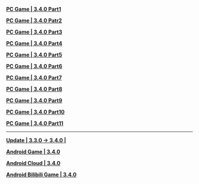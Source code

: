 **[PC Game | 3.4.0 Part1](https://autopatchcn.bhsr.com/client/cn/20250623112912_aoL0u6xpZJets5PW/PC/download/StarRail_3.4.0.7z.001)** 

**[PC Game | 3.4.0 Patr2](https://autopatchcn.bhsr.com/client/cn/20250623112912_aoL0u6xpZJets5PW/PC/download/StarRail_3.4.0.7z.002)**    

**[PC Game | 3.4.0 Part3](https://autopatchcn.bhsr.com/client/cn/20250623112912_aoL0u6xpZJets5PW/PC/download/StarRail_3.4.0.7z.003)**    

**[PC Game | 3.4.0 Part4](https://autopatchcn.bhsr.com/client/cn/20250623112912_aoL0u6xpZJets5PW/PC/download/StarRail_3.4.0.7z.004)**

**[PC Game | 3.4.0 Part5](https://autopatchcn.bhsr.com/client/cn/20250623112912_aoL0u6xpZJets5PW/PC/download/StarRail_3.4.0.7z.005)**

**[PC Game | 3.4.0 Part6](https://autopatchcn.bhsr.com/client/cn/20250623112912_aoL0u6xpZJets5PW/PC/download/StarRail_3.4.0.7z.006)**

**[PC Game | 3.4.0 Part7](https://autopatchcn.bhsr.com/client/cn/20250623112912_aoL0u6xpZJets5PW/PC/download/StarRail_3.4.0.7z.007)**

**[PC Game | 3.4.0 Part8](https://autopatchcn.bhsr.com/client/cn/20250623112912_aoL0u6xpZJets5PW/PC/download/StarRail_3.4.0.7z.008)**

**[PC Game | 3.4.0 Part9](https://autopatchcn.bhsr.com/client/cn/20250623112912_aoL0u6xpZJets5PW/PC/download/StarRail_3.4.0.7z.009)**

**[PC Game | 3.4.0 Part10](https://autopatchcn.bhsr.com/client/cn/20250623112912_aoL0u6xpZJets5PW/PC/download/StarRail_3.4.0.7z.010)**

**[PC Game | 3.4.0 Part11](https://autopatchcn.bhsr.com/client/cn/20250623112912_aoL0u6xpZJets5PW/PC/download/StarRail_3.4.0.7z.011)**

---

**[Update | 3.3.0 -> 3.4.0 | ](https://autopatchcn.bhsr.com/client/diff/hkrpg_cn/game_3.3.0_3.4.0_hdiff_MOuNXoRSNVtteSzg.7z)**

**[Android Game | 3.4.0](https://autopatchcn.bhsr.com/client/cn/20250623112713_2bg6PaxrWLL0CPvF/gw_An/StarRail_3.4.0.apk)**  

**[Android Cloud | 3.4.0](https://autopatchcn.bhsr.com/client/cn/20250623143521_dimz8G9PTTLhnby2/gw_An_C/StarRailCloud_3.4.0.apk)**  

**[Android Bilibili Game | 3.4.0](https://pkg.biligame.com/games/bhxqtd_3.4.0_20250623_060744_a8128.apk)**
